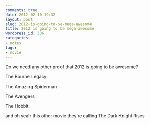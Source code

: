 ```yaml
---
comments: true
date: 2012-02-10 19:32
layout: post
slug: 2012-is-going-to-be-mega-awesome
title: 2012 is going to be mega-awesome
wordpress_id: 336
categories:
- notes
tags:
- movie
---
```


Do we need any other proof that 2012 is going to be awesome?

The Bourne Legacy



The Amazing Spiderman



The Avengers



The Hobbit



and oh yeah this other movie they're calling The Dark Knight Rises


